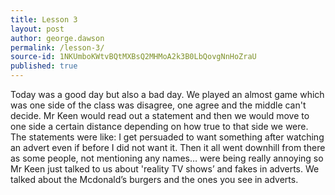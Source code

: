 ```yaml
---
title: Lesson 3
layout: post
author: george.dawson
permalink: /lesson-3/
source-id: 1NKUmboKWtvBQtMXBsQ2MHMoA2k3B0LbQovgNnHoZraU
published: true
---
```

Today was a good day but also a bad day. We played an almost game which was one side of the class was disagree, one agree and the middle can't decide. Mr Keen would read out a statement and then we would move to one side a certain distance depending on how true to that side we were. The statements were like: I get persuaded to want something after watching an advert even if before I did not want it. Then it all went downhill from there as some people, not mentioning any names… were being really annoying so Mr Keen just talked to us about 'reality TV shows’ and fakes in adverts. We talked about the Mcdonald’s burgers and the ones you see in adverts.

